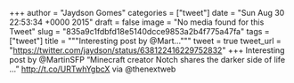 
+++
author = "Jaydson Gomes"
categories = ["tweet"]
date = "Sun Aug 30 22:53:34 +0000 2015"
draft = false
image = "No media found for this Tweet"
slug = "835a9c1fdbfd18e5140dcce9853a2b4f775a47fa"
tags = ["tweet"]
title = """Interesting post by @Mart..."""
tweet = true
tweet_url = "https://twitter.com/jaydson/status/638122416229752832"
+++
Interesting post by @MartinSFP “Minecraft creator Notch shares the darker side of life ...” http://t.co/URTwhYgbcX via @thenextweb
